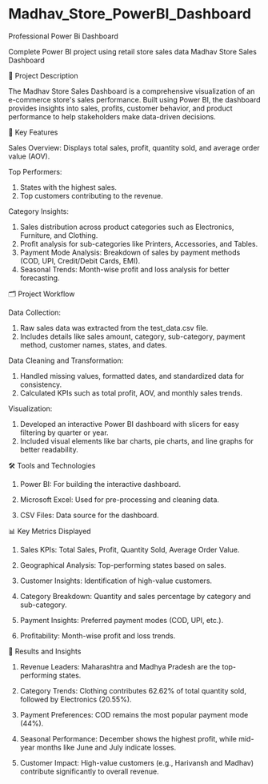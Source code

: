 # Madhav_Store_PowerBI_Dashboard
Professional Power Bi Dashboard

Complete Power BI project using retail store sales data 
 Madhav Store Sales Dashboard






📖 Project Description

The Madhav Store Sales Dashboard is a comprehensive visualization of an e-commerce store's sales performance. Built using Power BI, the dashboard provides insights into sales, profits, customer behavior, and product performance to help stakeholders make data-driven decisions.


🎯 Key Features

Sales Overview: Displays total sales, profit, quantity sold, and average order value (AOV).

Top Performers:
1. States with the highest sales.
2. Top customers contributing to the revenue.
   

Category Insights:

1. Sales distribution across product categories such as Electronics, Furniture, and Clothing.
2. Profit analysis for sub-categories like Printers, Accessories, and Tables.
3. Payment Mode Analysis: Breakdown of sales by payment methods (COD, UPI, Credit/Debit Cards, EMI).
4. Seasonal Trends: Month-wise profit and loss analysis for better forecasting.


🗂️ Project Workflow

Data Collection:

1. Raw sales data was extracted from the test_data.csv file.
2. Includes details like sales amount, category, sub-category, payment method, customer names, states, and dates.


Data Cleaning and Transformation:

1. Handled missing values, formatted dates, and standardized data for consistency.
2. Calculated KPIs such as total profit, AOV, and monthly sales trends.


Visualization:

1. Developed an interactive Power BI dashboard with slicers for easy filtering by quarter or year.
2. Included visual elements like bar charts, pie charts, and line graphs for better readability.



🛠️ Tools and Technologies


1. Power BI: For building the interactive dashboard.

2. Microsoft Excel: Used for pre-processing and cleaning data.

3. CSV Files: Data source for the dashboard.




📊 Key Metrics Displayed


1. Sales KPIs: Total Sales, Profit, Quantity Sold, Average Order Value.

2. Geographical Analysis: Top-performing states based on sales.

3. Customer Insights: Identification of high-value customers.

4. Category Breakdown: Quantity and sales percentage by category and sub-category.

5. Payment Insights: Preferred payment modes (COD, UPI, etc.).

6. Profitability: Month-wise profit and loss trends.



🚀 Results and Insights


1. Revenue Leaders: Maharashtra and Madhya Pradesh are the top-performing states.

2. Category Trends: Clothing contributes 62.62% of total quantity sold, followed by Electronics (20.55%).

3. Payment Preferences: COD remains the most popular payment mode (44%).

4. Seasonal Performance: December shows the highest profit, while mid-year months like June and July indicate losses.

5. Customer Impact: High-value customers (e.g., Harivansh and Madhav) contribute significantly to overall revenue.

